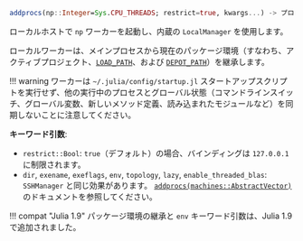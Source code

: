 ```julia
addprocs(np::Integer=Sys.CPU_THREADS; restrict=true, kwargs...) -> プロセス識別子のリスト
```

ローカルホストで `np` ワーカーを起動し、内蔵の `LocalManager` を使用します。

ローカルワーカーは、メインプロセスから現在のパッケージ環境（すなわち、アクティブプロジェクト、[`LOAD_PATH`](@ref)、および [`DEPOT_PATH`](@ref)）を継承します。

!!! warning
    ワーカーは `~/.julia/config/startup.jl` スタートアップスクリプトを実行せず、他の実行中のプロセスとグローバル状態（コマンドラインスイッチ、グローバル変数、新しいメソッド定義、読み込まれたモジュールなど）を同期しないことに注意してください。


**キーワード引数**:

  * `restrict::Bool`: `true`（デフォルト）の場合、バインディングは `127.0.0.1` に制限されます。
  * `dir`, `exename`, `exeflags`, `env`, `topology`, `lazy`, `enable_threaded_blas`: `SSHManager` と同じ効果があります。 [`addprocs(machines::AbstractVector)`](@ref) のドキュメントを参照してください。

!!! compat "Julia 1.9"
    パッケージ環境の継承と `env` キーワード引数は、Julia 1.9 で追加されました。

